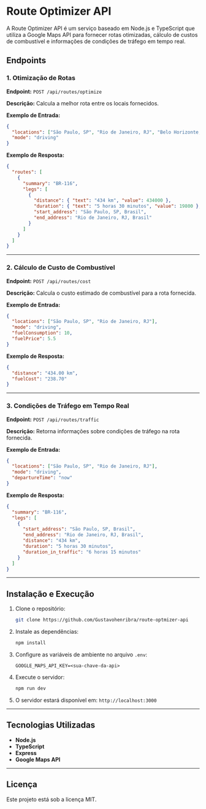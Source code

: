 # Route Optimizer API

A Route Optimizer API é um serviço baseado em Node.js e TypeScript que utiliza a Google Maps API para fornecer rotas otimizadas, cálculo de custos de combustível e informações de condições de tráfego em tempo real.

## Endpoints

### 1. **Otimização de Rotas**
**Endpoint:** `POST /api/routes/optimize`

**Descrição:** Calcula a melhor rota entre os locais fornecidos.

**Exemplo de Entrada:**
```json
{
  "locations": ["São Paulo, SP", "Rio de Janeiro, RJ", "Belo Horizonte, MG"],
  "mode": "driving"
}
```

**Exemplo de Resposta:**
```json
{
  "routes": [
    {
      "summary": "BR-116",
      "legs": [
        {
          "distance": { "text": "434 km", "value": 434000 },
          "duration": { "text": "5 horas 30 minutos", "value": 19800 },
          "start_address": "São Paulo, SP, Brasil",
          "end_address": "Rio de Janeiro, RJ, Brasil"
        }
      ]
    }
  ]
}
```

---

### 2. **Cálculo de Custo de Combustível**
**Endpoint:** `POST /api/routes/cost`

**Descrição:** Calcula o custo estimado de combustível para a rota fornecida.

**Exemplo de Entrada:**
```json
{
  "locations": ["São Paulo, SP", "Rio de Janeiro, RJ"],
  "mode": "driving",
  "fuelConsumption": 10,
  "fuelPrice": 5.5
}
```

**Exemplo de Resposta:**
```json
{
  "distance": "434.00 km",
  "fuelCost": "238.70"
}
```

---

### 3. **Condições de Tráfego em Tempo Real**
**Endpoint:** `POST /api/routes/traffic`

**Descrição:** Retorna informações sobre condições de tráfego na rota fornecida.

**Exemplo de Entrada:**
```json
{
  "locations": ["São Paulo, SP", "Rio de Janeiro, RJ"],
  "mode": "driving",
  "departureTime": "now"
}
```

**Exemplo de Resposta:**
```json
{
  "summary": "BR-116",
  "legs": [
    {
      "start_address": "São Paulo, SP, Brasil",
      "end_address": "Rio de Janeiro, RJ, Brasil",
      "distance": "434 km",
      "duration": "5 horas 30 minutos",
      "duration_in_traffic": "6 horas 15 minutos"
    }
  ]
}
```

---

## Instalação e Execução

1. Clone o repositório:
   ```bash
   git clone https://github.com/Gustavohenribra/route-optmizer-api
   ```

2. Instale as dependências:
   ```bash
   npm install
   ```

3. Configure as variáveis de ambiente no arquivo `.env`:
   ```plaintext
   GOOGLE_MAPS_API_KEY=<sua-chave-da-api>
   ```

4. Execute o servidor:
   ```bash
   npm run dev
   ```

5. O servidor estará disponível em: `http://localhost:3000`

---

## Tecnologias Utilizadas
- **Node.js**
- **TypeScript**
- **Express**
- **Google Maps API**

---

## Licença
Este projeto está sob a licença MIT.

